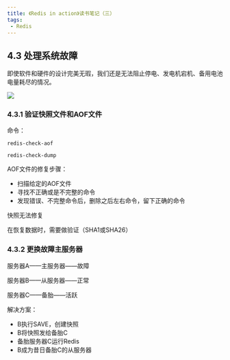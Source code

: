 ```yaml
---
title: 《Redis in action》读书笔记（三）
tags:
 - Redis
---
```






## 4.3 处理系统故障

即使软件和硬件的设计完美无瑕，我们还是无法阻止停电、发电机宕机、备用电池电量耗尽的情况。

![](https://ws1.sinaimg.cn/large/d126accegy1fz0q636ehuj21c00uj472.jpg)

<!--more-->

### 4.3.1 验证快照文件和AOF文件

命令：

`redis-check-aof`

`redis-check-dump`

AOF文件的修复步骤：

- 扫描给定的AOF文件
- 寻找不正确或是不完整的命令
- 发现错误、不完整命令后，删除之后左右命令，留下正确的命令

快照无法修复

在恢复数据时，需要做验证（SHA1或SHA26）

### 4.3.2 更换故障主服务器

服务器A——主服务器——故障

服务器B——从服务器——正常

服务器C——备胎——活跃

解决方案：

- B执行SAVE，创建快照
- B将快照发给备胎C
- 备胎服务器C运行Redis
- B成为昔日备胎C的从服务器




